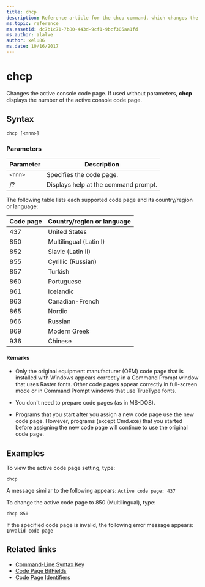 ```yaml
---
title: chcp
description: Reference article for the chcp command, which changes the active console code page.
ms.topic: reference
ms.assetid: dc7b1c71-7b80-443d-9cf1-9bcf305aa1fd
ms.author: alalve
author: xelu86
ms.date: 10/16/2017
---
```


# chcp

Changes the active console code page. If used without parameters, **chcp** displays the number of the active console code page.

## Syntax

```
chcp [<nnn>]
```

### Parameters

| Parameter | Description |
| --------- | ----------- |
| `<nnn>` | Specifies the code page. |
| /? | Displays help at the command prompt. |

The following table lists each supported code page and its country/region or language:

| Code page | Country/region or language |
| --------- | -------------------------- |
| 437 | United States |
| 850 | Multilingual (Latin I) |
| 852 | Slavic (Latin II) |
| 855 | Cyrillic (Russian) |
| 857 | Turkish |
| 860 | Portuguese |
| 861 | Icelandic |
| 863 | Canadian-French |
| 865 | Nordic |
| 866 | Russian |
| 869 | Modern Greek |
| 936 | Chinese |

#### Remarks

- Only the original equipment manufacturer (OEM) code page that is installed with Windows appears correctly in a Command Prompt window that uses Raster fonts. Other code pages appear correctly in full-screen mode or in Command Prompt windows that use TrueType fonts.

- You don't need to prepare code pages (as in MS-DOS).

- Programs that you start after you assign a new code page use the new code page. However, programs (except Cmd.exe) that you started before assigning the new code page will continue to use the original code page.

## Examples

To view the active code page setting, type:

```
chcp
```

A message similar to the following appears: `Active code page: 437`

To change the active code page to 850 (Multilingual), type:

```
chcp 850
```

If the specified code page is invalid, the following error message appears: `Invalid code page`

## Related links

- [Command-Line Syntax Key](command-line-syntax-key.md)
- [Code Page BitFields](/windows/win32/intl/code-page-bitfields)
- [Code Page Identifiers](/windows/win32/intl/code-page-identifiers)
